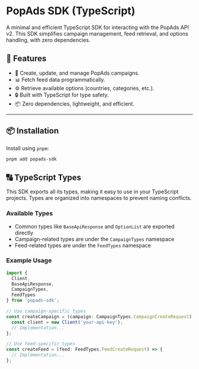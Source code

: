 # PopAds SDK (TypeScript)
A minimal and efficient TypeScript SDK for interacting with the PopAds API v2. This SDK simplifies campaign management, feed retrieval, and options handling, with zero dependencies.

## 🚀 Features
- 📌 Create, update, and manage PopAds campaigns.
- 📊 Fetch feed data programmatically.
- ⚙️ Retrieve available options (countries, categories, etc.).
- 🔒 Built with TypeScript for type safety.
- 📦 Zero dependencies, lightweight, and efficient.

---

## 📦 Installation
Install using `pnpm`:

```sh
pnpm add popads-sdk
```

## 🔠 TypeScript Types
This SDK exports all its types, making it easy to use in your TypeScript projects. Types are organized into namespaces to prevent naming conflicts.

### Available Types
- Common types like `BaseApiResponse` and `OptionList` are exported directly
- Campaign-related types are under the `CampaignTypes` namespace  
- Feed-related types are under the `FeedTypes` namespace

### Example Usage

```typescript
import { 
  Client, 
  BaseApiResponse, 
  CampaignTypes, 
  FeedTypes 
} from 'popads-sdk';

// Use campaign-specific types
const createCampaign = (campaign: CampaignTypes.CampaignCreateRequest) => {
  const client = new Client('your-api-key');
  // Implementation...
};

// Use feed-specific types
const createFeed = (feed: FeedTypes.FeedCreateRequest) => {
  // Implementation...
};
```
